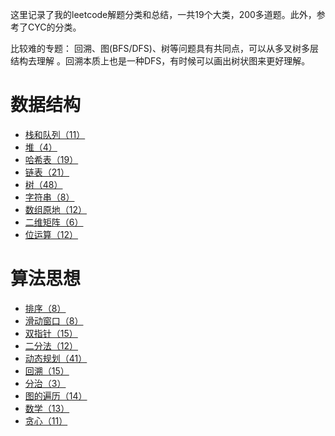 这里记录了我的leetcode解题分类和总结，一共19个大类，200多道题。此外，参考了CYC的分类。

比较难的专题： 回溯、图(BFS/DFS)、树等问题具有共同点，可以从多叉树多层结构去理解 。回溯本质上也是一种DFS，有时候可以画出树状图来更好理解。
# 数据结构

- [栈和队列（11）](./leetcode_content/栈和队列.md)
- [堆（4）](./leetcode_content/堆.md)
- [哈希表（19）](./leetcode_content/哈希表.md)
- [链表（21）](./leetcode_content/链表.md)
- [树（48）](./leetcode_content/树.md)
- [字符串（8）](./leetcode_content/字符串.md)
- [数组原地（12）](./leetcode_content/数组原地.md)
- [二维矩阵（6）](./leetcode_content/二维矩阵.md)
- [位运算（12）](./leetcode_content/位运算.md)


# 算法思想

- [排序（8）](./leetcode_content/排序.md)
- [滑动窗口（8）](./leetcode_content/滑动窗口.md)
- [双指针（15）](./leetcode_content/双指针.md)
- [二分法（12）](./leetcode_content/二分法.md)
- [动态规划（41）](./leetcode_content/动态规划.md)
- [回溯（15）](./leetcode_content/回溯.md)
- [分治（3）](./leetcode_content/分治.md)
- [图的遍历（14）](./leetcode_content/图的遍历.md)
- [数学（13）](./leetcode_content/数学.md)
- [贪心（11）](./leetcode_content/贪心.md)
